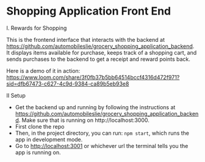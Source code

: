 # Shopping Application Front End

I. Rewards for Shopping

This is the frontend interface that interacts with the backend at https://github.com/automobileslie/grocery_shopping_application_backend. It displays items available for purchase, keeps track of a shopping cart, and sends purchases to the backend to get a receipt and reward points back.

Here is a demo of it in action: https://www.loom.com/share/3f0fb37b5bb64514bccf4316d472f971?sid=dfb67473-c627-4c9d-9384-ca89b5eb93e8

II Setup

- Get the backend up and running by following the instructions at https://github.com/automobileslie/grocery_shopping_application_backend. Make sure that is running on http://localhost:3000.
- First clone the repo
- Then, in the project directory, you can run: `npm start`, which runs the app in development mode.
- Go to [http://localhost:3001](http://localhost:3001) or whichever url the terminal tells you the app is running on.







